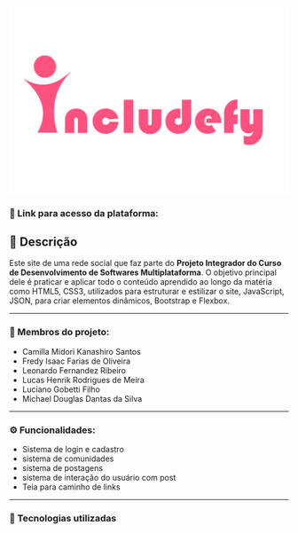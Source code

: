 ![alt text](includefy.png)
### 🔗 Link para acesso da plataforma: 

## 📄 Descrição
Este site de uma rede social que faz parte do **Projeto Integrador do Curso de Desenvolvimento de Softwares Multiplataforma**.
O objetivo principal dele é praticar e aplicar todo o conteúdo aprendido ao longo da matéria como HTML5, CSS3, utilizados para estruturar e estilizar o site, JavaScript, JSON, para criar elementos dinâmicos, Bootstrap e Flexbox.

-------------------------------------------------------------------

### 👥 Membros do projeto:
- Camilla Midori Kanashiro Santos
- Fredy Isaac Farias de Oliveira
- Leonardo Fernandez Ribeiro
- Lucas Henrik Rodrigues de Meira
- Luciano Gobetti Filho
- Michael Douglas Dantas da Silva 

-------------------------------------------------------------------

### ⚙️ Funcionalidades:
- Sistema de login e cadastro
- sistema de comunidades
- sistema de postagens
- sistema de interação do usuário com post
- Teia para caminho de links

-------------------------------------------------------------------

### 🔧 Tecnologias utilizadas
